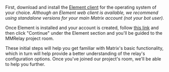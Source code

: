 First, download and install the [Element client](https://element.io/download) for the operating system of your choice.
_Although an Element web client is available, we recommend using standalone versions for your main Matrix account (not your bot user)._

Once Element is installed and your account is created, follow [this link](https://matrix.to/#/#mmrelay:matrix.org) and then click "Continue" under the Element section and you'll be guided to the MMRelay project room.

These initial steps will help you get familiar with Matrix's basic functionality, which in turn will help provide a better understanding of the relay's configuration options. Once you've joined our project's room, we'll be able to help you further.<p><p>